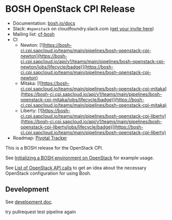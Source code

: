 # BOSH OpenStack CPI Release

* Documentation: [bosh.io/docs](https://bosh.io/docs)
* Slack: `#openstack` on cloudfoundry.slack.com ([get your invite here](https://slack.cloudfoundry.org/))
* Mailing list: [cf-bosh](https://lists.cloudfoundry.org/pipermail/cf-bosh)
* CI 
  * Newton:  [![https://bosh-ci.cpi.sapcloud.io/teams/main/pipelines/bosh-openstack-cpi-newton](https://bosh-ci.cpi.sapcloud.io/api/v1/teams/main/pipelines/bosh-openstack-cpi-newton/jobs/lifecycle/badge)](https://bosh-ci.cpi.sapcloud.io/teams/main/pipelines/bosh-openstack-cpi-newton)
  * Mitaka:  [![https://bosh-ci.cpi.sapcloud.io/teams/main/pipelines/bosh-openstack-cpi-mitaka](https://bosh-ci.cpi.sapcloud.io/api/v1/teams/main/pipelines/bosh-openstack-cpi-mitaka/jobs/lifecycle/badge)](https://bosh-ci.cpi.sapcloud.io/teams/main/pipelines/bosh-openstack-cpi-mitaka)
  * Liberty: [![https://bosh-ci.cpi.sapcloud.io/teams/main/pipelines/bosh-openstack-cpi-liberty](https://bosh-ci.cpi.sapcloud.io/api/v1/teams/main/pipelines/bosh-openstack-cpi-liberty/jobs/lifecycle/badge)](https://bosh-ci.cpi.sapcloud.io/teams/main/pipelines/bosh-openstack-cpi-liberty)
* Roadmap: [Pivotal Tracker](https://www.pivotaltracker.com/n/projects/1456570)

This is a BOSH release for the OpenStack CPI.

See [Initializing a BOSH environment on OpenStack](https://bosh.io/docs/init-openstack.html) for example usage.

See [List of OpenStack API calls](docs/openstack-api-calls.md) to get an idea about the necessary OpenStack configuration for using Bosh.

## Development

See [development doc](CONTRIBUTING.md).

try pullrequest test pipeline again
